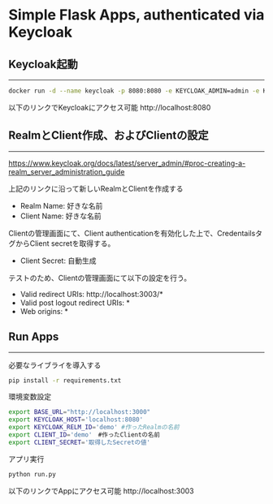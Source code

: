 
# Simple Flask Apps,  authenticated via Keycloak

## Keycloak起動
------------------------------
```bash
docker run -d --name keycloak -p 8080:8080 -e KEYCLOAK_ADMIN=admin -e KEYCLOAK_ADMIN_PASSWORD=admin quay.io/keycloak/keycloak:19.0.1 start-dev
```
以下のリンクでKeycloakにアクセス可能 http://localhost:8080  



## RealmとClient作成、およびClientの設定
------------------------------
https://www.keycloak.org/docs/latest/server_admin/#proc-creating-a-realm_server_administration_guide

上記のリンクに沿って新しいRealmとClientを作成する
- Realm Name: 好きな名前
- Client Name: 好きな名前
  
Clientの管理画面にて、Client authenticationを有効化した上で、CredentailsタグからClient secretを取得する。
- Client Secret: 自動生成

テストのため、Clientの管理画面にて以下の設定を行う。
- Valid redirect URIs: http://localhost:3003/*
- Valid post logout redirect URIs: *
- Web origins: *



## Run Apps
------------------------------
必要なライブライを導入する
```bash
pip install -r requirements.txt
```

環境変数設定
```bash
export BASE_URL="http://localhost:3000"
export KEYCLOAK_HOST='localhost:8080'
export KEYCLOAK_RELM_ID='demo' #作ったRealmの名前
export CLIENT_ID='demo'　#作ったClientの名前
export CLIENT_SECRET='取得したSecretの値'
```
アプリ実行
```bash
python run.py
```

以下のリンクでAppにアクセス可能 http://localhost:3003

